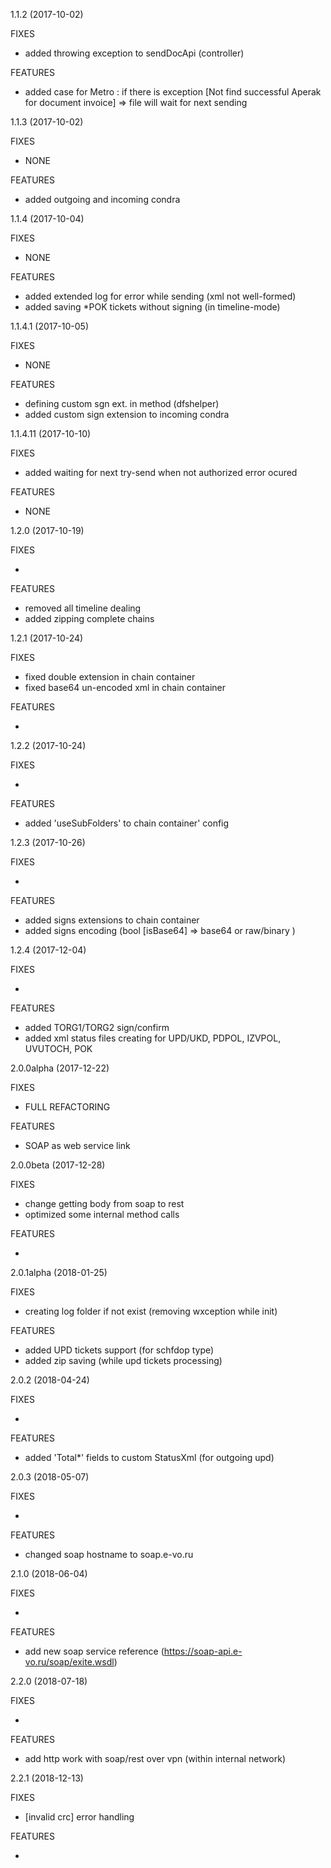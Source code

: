 1.1.2 (2017-10-02)

FIXES
 
* added throwing exception to sendDocApi (controller)
 
FEATURES
 
* added case for Metro : if there is exception [Not find successful Aperak for document invoice] => file will wait for next sending

1.1.3 (2017-10-02)

FIXES
 
* NONE
 
FEATURES
 
* added outgoing and incoming condra

1.1.4 (2017-10-04)

FIXES
 
* NONE
 
FEATURES
 
* added extended log for error while sending (xml not well-formed)
* added saving *POK tickets without signing (in timeline-mode)

1.1.4.1 (2017-10-05)

FIXES
 
* NONE
 
FEATURES
 
* defining custom sgn ext. in method (dfshelper)
* added custom sign extension to incoming condra

1.1.4.11 (2017-10-10)

FIXES
 
* added waiting for next try-send when not authorized error ocured
 
FEATURES
 
* NONE

1.2.0 (2017-10-19)

FIXES
 
* 
 
FEATURES
 
* removed all timeline dealing
* added zipping complete chains

1.2.1 (2017-10-24)

FIXES
 
* fixed double extension in chain container
* fixed base64 un-encoded xml in chain container
 
FEATURES
 
*

1.2.2 (2017-10-24)

FIXES
 
*

FEATURES
 
* added 'useSubFolders' to chain container' config

1.2.3 (2017-10-26)

FIXES
 
*

FEATURES
 
* added signs extensions to chain container
* added signs encoding (bool [isBase64] => base64 or raw/binary ) 

1.2.4 (2017-12-04)

FIXES
 
*

FEATURES
 
* added TORG1/TORG2 sign/confirm
* added xml status files creating for UPD/UKD, PDPOL, IZVPOL, UVUTOCH, POK

2.0.0alpha (2017-12-22)

FIXES
 
* FULL REFACTORING

FEATURES
 
* SOAP as web service link

2.0.0beta (2017-12-28)

FIXES
 
* change getting body from soap to rest
* optimized some internal method calls

FEATURES
 
*

2.0.1alpha (2018-01-25)

FIXES
 
* creating log folder if not exist (removing wxception while init)

FEATURES
 
* added UPD tickets support (for schfdop type)
* added zip saving (while upd tickets processing)

2.0.2 (2018-04-24)

FIXES
 
* 

FEATURES
 
* added 'Total*' fields to custom StatusXml (for outgoing upd)

2.0.3 (2018-05-07)

FIXES
 
* 

FEATURES
 
* changed soap hostname to soap.e-vo.ru


2.1.0 (2018-06-04)

FIXES
 
* 

FEATURES
 
* add new soap service reference (https://soap-api.e-vo.ru/soap/exite.wsdl)

2.2.0 (2018-07-18)

FIXES
 
* 

FEATURES
 
* add http work with soap/rest over vpn (within internal network)

2.2.1 (2018-12-13)

FIXES
 
* [invalid crc] error handling

FEATURES
 
* 